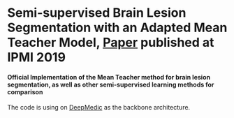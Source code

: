 # 	Semi-supervised Brain Lesion Segmentation with an Adapted Mean Teacher Model,  [Paper](https://link.springer.com/chapter/10.1007/978-3-030-20351-1_43) published at IPMI 2019
#### Official Implementation of the Mean Teacher method for brain lesion segmentation, as well as other semi-supervised learning methods for comparison
The code is using on [DeepMedic](https://github.com/deepmedic/deepmedic) as the backbone architecture.

